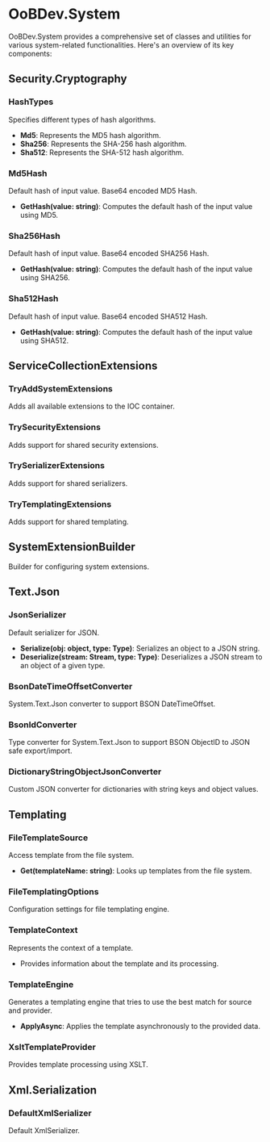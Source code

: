 # OoBDev.System

OoBDev.System provides a comprehensive set of classes and utilities for various system-related functionalities. Here's an overview of its key components:

## Security.Cryptography

### HashTypes
Specifies different types of hash algorithms.
- **Md5**: Represents the MD5 hash algorithm.
- **Sha256**: Represents the SHA-256 hash algorithm.
- **Sha512**: Represents the SHA-512 hash algorithm.

### Md5Hash
Default hash of input value. Base64 encoded MD5 Hash.
- **GetHash(value: string)**: Computes the default hash of the input value using MD5.

### Sha256Hash
Default hash of input value. Base64 encoded SHA256 Hash.
- **GetHash(value: string)**: Computes the default hash of the input value using SHA256.

### Sha512Hash
Default hash of input value. Base64 encoded SHA512 Hash.
- **GetHash(value: string)**: Computes the default hash of the input value using SHA512.

## ServiceCollectionExtensions

### TryAddSystemExtensions
Adds all available extensions to the IOC container.
### TrySecurityExtensions
Adds support for shared security extensions.
### TrySerializerExtensions
Adds support for shared serializers.
### TryTemplatingExtensions
Adds support for shared templating.

## SystemExtensionBuilder
Builder for configuring system extensions.

## Text.Json

### JsonSerializer
Default serializer for JSON.
- **Serialize(obj: object, type: Type)**: Serializes an object to a JSON string.
- **Deserialize(stream: Stream, type: Type)**: Deserializes a JSON stream to an object of a given type.

### BsonDateTimeOffsetConverter
System.Text.Json converter to support BSON DateTimeOffset.

### BsonIdConverter
Type converter for System.Text.Json to support BSON ObjectID to JSON safe export/import.

### DictionaryStringObjectJsonConverter
Custom JSON converter for dictionaries with string keys and object values.

## Templating

### FileTemplateSource
Access template from the file system.
- **Get(templateName: string)**: Looks up templates from the file system.

### FileTemplatingOptions
Configuration settings for file templating engine.

### TemplateContext
Represents the context of a template.
- Provides information about the template and its processing.

### TemplateEngine
Generates a templating engine that tries to use the best match for source and provider.
- **ApplyAsync**: Applies the template asynchronously to the provided data.

### XsltTemplateProvider
Provides template processing using XSLT.

## Xml.Serialization

### DefaultXmlSerializer
Default XmlSerializer.

